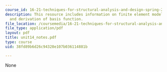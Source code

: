 ```yaml
---
course_id: 16-21-techniques-for-structural-analysis-and-design-spring-2005
description: This resource includes information on finite element model of a beam,
  and derivation of basis function.
file_location: /coursemedia/16-21-techniques-for-structural-analysis-and-design-spring-2005/38fd89b6d26c94328e107b036114881b_unit14_notes.pdf
file_type: application/pdf
layout: pdf
title: unit14_notes.pdf
type: course
uid: 38fd89b6d26c94328e107b036114881b

---
```

None